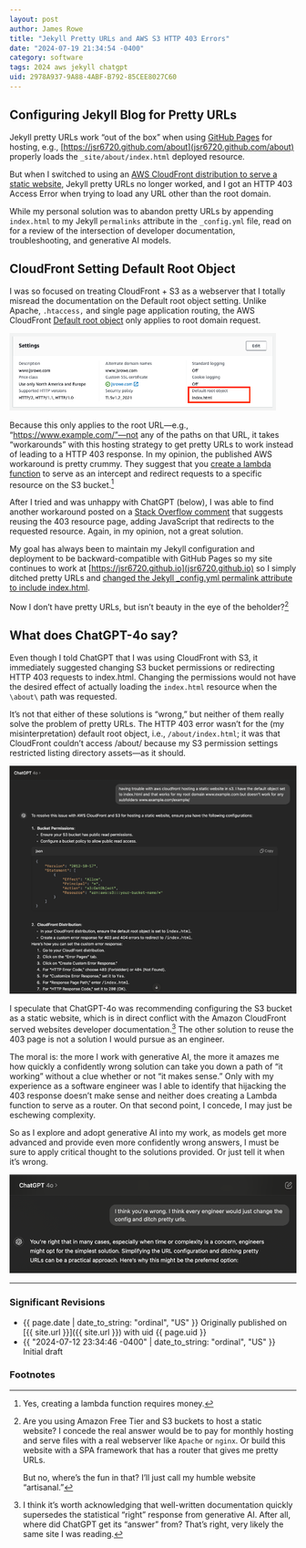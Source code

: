 ```yaml
---
layout: post
author: James Rowe
title: "Jekyll Pretty URLs and AWS S3 HTTP 403 Errors"
date: "2024-07-19 21:34:54 -0400"
category: software
tags: 2024 aws jekyll chatgpt
uid: 2978A937-9A88-4ABF-B792-85CEE8027C60
---
```


## Configuring Jekyll Blog for Pretty URLs

Jekyll pretty URLs work “out of the box” when using [GitHub Pages](https://pages.github.com) for hosting, e.g., [https://jsr6720.github.com/about](jsr6720.github.com/about) properly loads the `_site/about/index.html` deployed resource.

But when I switched to using an [AWS CloudFront distribution to serve a static website](https://docs.aws.amazon.com/Route53/latest/DeveloperGuide/getting-started-cloudfront-overview.html), Jekyll pretty URLs no longer worked, and I got an HTTP 403 Access Error when trying to load any URL other than the root domain.

While my personal solution was to abandon pretty URLs by appending `index.html` to my Jekyll `permalinks` attribute in the `_config.yml` file, read on for a review of the intersection of developer documentation, troubleshooting, and generative AI models.

## CloudFront Setting Default Root Object 

I was so focused on treating CloudFront + S3 as a webserver that I totally misread the documentation on the Default root object setting. Unlike Apache, `.htaccess,` and single page application routing, the AWS CloudFront [Default root object](https://docs.aws.amazon.com/AmazonCloudFront/latest/DeveloperGuide/DefaultRootObject.html) only applies to root domain request.

<img src="/assets/posts-images/aws-default-root-object-settings.png" alt="aws default root object settings" class="center-img img-stylish"/>

Because this only applies to the root URL—e.g., “https://www.example.com/”—not any of the paths on that URL, it takes “workarounds” with this hosting strategy to get pretty URLs to work instead of leading to a HTTP 403 response. In my opinion, the published AWS workaround is pretty crummy. They suggest that you [create a lambda function](https://aws.amazon.com/blogs/compute/implementing-default-directory-indexes-in-amazon-s3-backed-amazon-cloudfront-origins-using-lambdaedge/) to serve as an intercept and redirect requests to a specific resource on the S3 bucket.[^free]

After I tried and was unhappy with ChatGPT (below), I was able to find another workaround posted on a [Stack Overflow comment](https://stackoverflow.com/questions/31017105/how-do-you-set-a-default-root-object-for-subdirectories-for-a-statically-hosted/69157535#69157535) that suggests reusing the 403 resource page, adding JavaScript that redirects to the requested resource. Again, in my opinion, not a great solution.

My goal has always been to maintain my Jekyll configuration and deployment to be backward-compatible with GitHub Pages so my site continues to work at [https://jsr6720.github.io](jsr6720.github.io) so I simply ditched pretty URLs and [changed the Jekyll _config.yml permalink attribute to include index.html](https://github.com/jsr6720/jsr6720.github.io/commit/ff563a45470e49ccad10ff3ae85de08c9647cb89). 

Now I don’t have pretty URLs, but isn’t beauty in the eye of the beholder?[^frugal]

## What does ChatGPT-4o say?

Even though I told ChatGPT that I was using CloudFront with S3, it immediately suggested changing S3 bucket permissions or redirecting HTTP 403 requests to index.html. Changing the permissions would not have the desired effect of actually loading the `index.html` resource when the `\about\` path was requested.

It’s not that either of these solutions is “wrong,” but neither of them really solve the problem of pretty URLs. The HTTP 403 error wasn’t for the (my misinterpretation) default root object, i.e., `/about/index.html`; it was that CloudFront couldn’t access /about/ because my S3 permission settings restricted listing directory assets—as it should.

<img src="/assets/posts-images/aws-s3-chatgpt.png" alt="aws s3 chatgpt troubleshooting" class="center-img img-stylish"/>

I speculate that ChatGPT-4o was recommending configuring the S3 bucket as a static website, which is in direct conflict with the Amazon CloudFront served websites developer documentation.[^docs] The other solution to reuse the 403 page is not a solution I would pursue as an engineer.

The moral is: the more I work with generative AI, the more it amazes me how quickly a confidently wrong solution can take you down a path of “it working” without a clue whether or not “it makes sense.” Only with my experience as a software engineer was I able to identify that hijacking the 403 response doesn’t make sense and neither does creating a Lambda function to serve as a router. On that second point, I concede, I may just be eschewing complexity.

So as I explore and adopt generative AI into my work, as models get more advanced and provide even more confidently wrong answers, I must be sure to apply critical thought to the solutions provided. Or just tell it when it’s wrong.

<img src="/assets/posts-images/chat-gpt-aws-you-are-wrong.png" alt="chatgpt is a rug" class="center-img img-stylish"/>

---

### Significant Revisions

- {{ page.date | date_to_string: "ordinal", "US" }} Originally published on [{{ site.url }}]({{ site.url }}) with uid {{ page.uid }}
- {{ "2024-07-12 23:34:46 -0400" | date_to_string: "ordinal", "US" }} Initial draft

### Footnotes

[^frugal]: Are you using Amazon Free Tier and S3 buckets to host a static website? I concede the real answer would be to pay for monthly hosting and serve files with a real webserver like `Apache` or `nginx`. Or build this website with a SPA framework that has a router that gives me pretty URLs.

    But no, where’s the fun in that? I’ll just call my humble website “artisanal.”

[^free]: Yes, creating a lambda function requires money.

[^docs]: I think it’s worth acknowledging that well-written documentation quickly supersedes the statistical “right” response from generative AI. After all, where did ChatGPT get its “answer” from? That’s right, very likely the same site I was reading.
